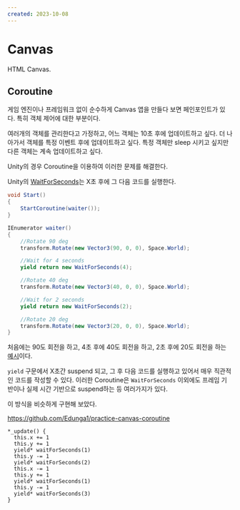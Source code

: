```yaml
---
created: 2023-10-08
---
```

# Canvas

HTML Canvas.

## Coroutine

게임 엔진이나 프레임워크 없이 순수하게 Canvas 앱을 만들다 보면 페인포인트가 있다.
특히 객체 제어에 대한 부분이다.

여러개의 객체를 관리한다고 가정하고, 어느 객체는 10초 후에 업데이트하고 싶다.
더 나아가서 객체를 특정 이벤트 후에 업데이트하고 싶다.
특정 객체만 sleep 시키고 싶지만 다른 객체는 계속 업데이트하고 싶다.

Unity의 경우 Coroutine을 이용하여 이러한 문제를 해결한다.

Unity의 [WaitForSeconds](https://docs.unity3d.com/ScriptReference/WaitForSeconds.html)는 X초 후에 그 다음 코드를 실행한다.

```csharp
void Start()
{
    StartCoroutine(waiter());
}

IEnumerator waiter()
{
    //Rotate 90 deg
    transform.Rotate(new Vector3(90, 0, 0), Space.World);

    //Wait for 4 seconds
    yield return new WaitForSeconds(4);

    //Rotate 40 deg
    transform.Rotate(new Vector3(40, 0, 0), Space.World);

    //Wait for 2 seconds
    yield return new WaitForSeconds(2);

    //Rotate 20 deg
    transform.Rotate(new Vector3(20, 0, 0), Space.World);
}
```

처음에는 90도 회전을 하고, 4초 후에 40도 회전을 하고, 2초 후에 20도 회전을 하는 [예시](https://stackoverflow.com/questions/30056471/how-to-make-the-script-wait-sleep-in-a-simple-way-in-unity)이다.

`yield` 구문에서 X초간 suspend 되고, 그 후 다음 코드를 실행하고 있어서 매우 직관적인 코드를 작성할 수 있다.
이러한 Coroutine은 `WaitForSeconds` 이외에도 프레임 기반이나 실제 시간 기반으로 suspend하는 등 여러가지가 있다.

이 방식을 비슷하게 구현해 보았다.

https://github.com/Edunga1/practice-canvas-coroutine

```javscript
*_update() {
  this.x += 1
  this.y += 1
  yield* waitForSeconds(1)
  this.y -= 1
  yield* waitForSeconds(2)
  this.x -= 1
  this.y += 1
  yield* waitForSeconds(1)
  this.y -= 1
  yield* waitForSeconds(3)
}
```
